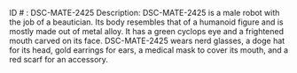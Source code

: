 ID # : DSC-MATE-2425
Description: DSC-MATE-2425 is a male robot with the job of a beautician. Its body resembles that of a humanoid figure and is mostly made out of metal alloy. It has a green cyclops eye and a frightened mouth carved on its face. DSC-MATE-2425 wears nerd glasses, a doge hat for its head, gold earrings for ears, a medical mask to cover its mouth, and a red scarf for an accessory.
